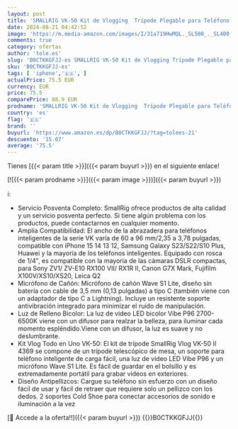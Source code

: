 ```yaml
---
layout: post
title: 'SMALLRIG VK-50 Kit de Vlogging  Trípode Plegable para Teléfono  Equipo de Grabación de Vídeo  con Trípode para Teléfono  Luz y Micrófono  Vlog Stick Portátil y Ligero para iPhone para Samsung-4369'
date: 2024-08-21 04:42:52
image: 'https://m.media-amazon.com/images/I/31a719HwMQL._SL500_._SL400_.jpg'
comments: true
category: ofertas
author: 'tole.es'
slug: 'B0CTKKGFJJ-es SMALLRIG VK-50 Kit de Vlogging Trípode Plegable para...'
sku: 'B0CTKKGFJJ-es'
tags: [ 'iphone','🇪🇸', ]
actualPrice: 75.5 EUR
currency: EUR
price: 75.5
comparePrice: 88.9 EUR
prodname: 'SMALLRIG VK-50 Kit de Vlogging  Trípode Plegable para Teléfono  Equipo de Grabación de Vídeo  con Trípode para Teléfono  Luz y Micrófono  Vlog Stick Portátil y Ligero para iPhone para Samsung-4369'
country: 'es'
flag: '🇪🇸'
brand: ''
buyurl: 'https://www.amazon.es/dp/B0CTKKGFJJ/?tag=tolees-21'
descuento: '15.07'
average: '75.5'
---
```


Tienes [{{< param title >}}]({{< param buyurl >}}) en el siguiente enlace!

[![{{< param prodname >}}]({{< param image >}})]({{< param buyurl >}})

ℹ️:

- Servicio Posventa Completo: SmallRig ofrece productos de alta calidad y un servicio posventa perfecto. Si tiene algún problema con los productos, puede contactarnos en cualquier momento.
- Amplia Compatibilidad: El ancho de la abrazadera para teléfonos inteligentes de la serie VK varía de 60 a 96 mm/2,35 a 3,78 pulgadas, compatible con iPhone 15 14 13 12, Samsung Galaxy S23/S22/S10 Plus, Huawei y la mayoría de los teléfonos inteligentes. Equipado con rosca de 1/4", es compatible con la mayoria de las cámaras DSLR compactas, para Sony ZV1/ ZV-E10 RX100 VII/ RX1R II, Canon G7X Mark, Fujifilm X100V/XS10/XS20, Leica Q2
- Micrófono de Cañón: Micrófono de cañón Wave S1 Lite, diseño sin batería con cable de 3,5 mm (0,13 pulgadas) a tipo C (también viene con un adaptador de tipo C a Lightning). Incluye un resistente soporte antivibración integrado para minimizar el ruido de manipulación.
- Luz de Relleno Bicolor: La luz de video LED bicolor Vibe P96 2700-6500K viene con un difusor para realzar la belleza, para iluminar cada momento espléndido.Viene con un difusor, la luz es suave y no deslumbrante.
- Kit Vlog Todo en Uno VK-50: El kit de trípode SmallRig Vlog VK-50 II 4369 se compone de un trípode telescópico de mesa, un soporte para teléfono inteligente de carga fácil, una luz de video LED Vibe P96 y un micrófono Wave S1 Lite. Es fácil de guardar en el bolsillo y es extremadamente portátil para grabar videos en exteriores.
- Diseño Antipellizcos: Cargue su teléfono sin esfuerzo con un diseño fácil de usar y fácil de retraer que requiere solo un pellizco con los dedos. 2 soportes Cold Shoe para conectar accesorios de sonido e iluminación a la vez

[🛒 Accede a la oferta!!]({{< param buyurl >}})
{{<world>}}B0CTKKGFJJ{{</world>}}
